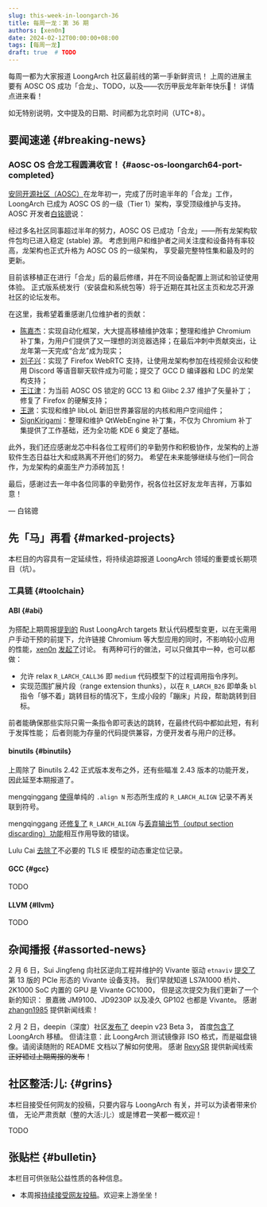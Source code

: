 ```yaml
---
slug: this-week-in-loongarch-36
title: 每周一龙：第 36 期
authors: [xen0n]
date: 2024-02-12T00:00:00+08:00
tags: [每周一龙]
draft: true  # TODO
---
```


每周一都为大家报道 LoongArch 社区最前线的第一手新鲜资讯！
上周的进展主要有 AOSC OS 成功「合龙」、TODO，以及——农历甲辰龙年新年快乐:dragon:！
详情点进来看！

<!-- truncate -->

如无特别说明，文中提及的日期、时间都为北京时间（UTC+8）。

## 要闻速递 {#breaking-news}

### AOSC OS 合龙工程圆满收官！ {#aosc-os-loongarch64-port-completed}

[安同开源社区（AOSC）][aosc]在龙年初一，完成了历时逾半年的「合龙」工作，LoongArch 已成为
AOSC OS 的一级（Tier 1）架构，享受顶级维护与支持。AOSC 开发者[白铭骢][MingcongBai]说：

经过多名社区同事超过半年的努力，AOSC OS 已成功「合龙」——所有龙架构软件包均已进入稳定 (stable) 源。
考虑到用户和维护者之间关注度和设备持有率较高，龙架构也正式升格为 AOSC OS 的一级架构，
享受最完整特性集和最及时的更新。

目前该移植正在进行「合龙」后的最后修缮，并在不同设备配置上测试和验证使用体验。
正式版系统发行（安装盘和系统包等）将于近期在其社区主页和龙芯开源社区的论坛发布。

在这里，我希望着重感谢几位维护者的贡献：

- [陈嘉杰][jiegec]：实现自动化框架，大大提高移植维护效率；整理和维护 Chromium
  补丁集，为用户们提供了又一理想的浏览器选择；在最后冲刺中贡献突出，让龙年第一天完成“合龙”成为现实；
- [刘子兴][liushuyu]：实现了 Firefox WebRTC 支持，让使用龙架构参加在线视频会议和使用
  Discord 等语音聊天软件成为可能；提交了 GCC D 编译器和 LDC 的龙架构支持；
- [王江津][RedL0tus]：为当前 AOSC OS 锁定的 GCC 13 和 Glibc 2.37 维护了矢量补丁；修复了
  Firefox 的硬解支持；
- [王邈][shankerwangmiao]：实现和维护 libLoL 新旧世界兼容层的内核和用户空间组件；
- [SignKirigami][prcups]：整理和维护 QtWebEngine 补丁集，不仅为 Chromium
  补丁集提供了工作基础，还为全功能 KDE 6 奠定了基础。

此外，我们还应感谢龙芯中科各位工程师们的辛勤劳作和积极协作，龙架构的上游软件生态日益壮大和成熟离不开他们的努力。
希望在未来能够继续与他们一同合作，为龙架构的桌面生产力添砖加瓦！

最后，感谢过去一年中各位同事的辛勤劳作，祝各位社区好友龙年吉祥，万事如意！

— 白铭骢

[aosc]: https://aosc.io
[jiegec]: https://github.com/jiegec
[liushuyu]: https://github.com/liushuyu
[MingcongBai]: https://github.com/MingcongBai
[prcups]: https://github.com/prcups
[RedL0tus]: https://github.com/RedL0tus
[shankerwangmiao]: https://github.com/shankerwangmiao

## 先「马」再看 {#marked-projects}

本栏目的内容具有一定延续性，将持续追踪报道 LoongArch 领域的重要或长期项目（坑）。

### 工具链 {#toolchain}

#### ABI {#abi}

为搭配上期周报[提到的](./2024-02-05-this-week-in-loongarch-35.md#rust) Rust
LoongArch targets 默认代码模型变更，以在无需用户手动干预的前提下，允许链接 Chromium
等大型应用的同时，不影响较小应用的性能，[xen0n]
[发起了](https://github.com/loongson-community/discussions/issues/43)讨论。
有两种可行的做法，可以只做其中一种，也可以都做：

* 允许 relax `R_LARCH_CALL36` 即 `medium` 代码模型下的过程调用指令序列。
* 实现范围扩展片段（range extension thunks），以在 `R_LARCH_B26` 即单条 `bl`
  指令「够不着」跳转目标的情况下，生成小段的「蹦床」片段，帮助跳转到目标。

前者能确保那些实际只需一条指令即可表达的跳转，在最终代码中都如此短，有利于发挥性能；
后者则能为存量的代码提供兼容，方便开发者与用户的迁移。

[xen0n]: https://github.com/xen0n

#### binutils {#binutils}

上周除了 Binutils 2.42 正式版本发布之外，还有些瞄准 2.43 版本的功能开发，因此延至本期报道了。

mengqinggang [使得](https://sourceware.org/pipermail/binutils/2024-February/132306.html)单纯的
`.align N` 形态所生成的 `R_LARCH_ALIGN` 记录不再关联到符号。

mengqinggang 还[修复了](https://sourceware.org/pipermail/binutils/2024-February/132301.html)
`R_LARCH_ALIGN` 与[丢弃输出节（output section discarding）功能](https://sourceware.org/binutils/docs/ld/Output-Section-Discarding.html)相互作用导致的错误。

Lulu Cai [去除了](https://sourceware.org/pipermail/binutils/2024-February/132299.html)不必要的
TLS IE 模型的动态重定位记录。

#### GCC {#gcc}

TODO

#### LLVM {#llvm}

TODO

## 杂闻播报 {#assorted-news}

2 月 6 日，Sui Jingfeng 向社区逆向工程并维护的 Vivante 驱动 `etnaviv`
[提交了](https://lore.kernel.org/dri-devel/20240206172759.421737-1-sui.jingfeng@linux.dev/)第
13 版的 PCIe 形态的 Vivante 设备支持。
我们早就知道 LS7A1000 桥片、2K1000 SoC 内置的 GPU 是 Vivante GC1000，
但是这次提交为我们更新了一个新的知识：
景嘉微 JM9100、JD9230P 以及凌久 GP102 也都是 Vivante。
感谢 [zhangn1985] 提供新闻线索！

2 月 2 日，deepin（深度）社区[发布了](https://bbs.deepin.org/post/267828)
deepin v23 Beta 3，
首度[包含了](https://ci.deepin.com/repo/obs/deepin-ports-images/test-20240205-loong64/)
LoongArch 移植。
但请注意：此 LoongArch 测试镜像非 ISO 格式，而是磁盘镜像。请阅读随附的 README 文档以了解如何使用。
感谢 [RevySR] 提供新闻线索~~正好错过上期周报的发布~~！

[RevySR]: https://github.com/RevySR
[zhangn1985]: https://github.com/zhangn1985

## 社区整活:儿: {#grins}

本栏目接受任何网友的投稿，只要内容与 LoongArch 有关，并可以为读者带来价值，
无论严肃贡献（整的大活:儿:）或是博君一笑都一概欢迎！

TODO

## 张贴栏 {#bulletin}

本栏目可供张贴公益性质的各种信息。

* 本周报[持续接受网友投稿][call-for-submissions]。欢迎来上游坐坐！

[call-for-submissions]: https://github.com/loongson-community/areweloongyet/issues/16
